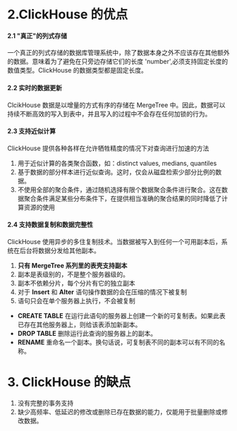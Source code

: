 # 2.ClickHouse 的优点

#### 2.1 "真正"的列式存储

一个真正的列式存储的数据库管理系统中，除了数据本身之外不应该存在其他额外的数据。意味着为了避免在只旁边存储它们的长度 'number',必须支持固定长度的数值类型。ClickHouse 的数据类型都是固定长度。

#### 2.2 实时的数据更新

ClcikHouse 数据是以增量的方式有序的存储在 MergeTree 中。因此，数据可以持续不断高效的写入到表中，并且写入的过程中不会存在任何加锁的行为。

#### 2.3 支持近似计算

ClickHouse 提供各种各样在允许牺牲精度的情况下对查询进行加速的方法

1. 用于近似计算的各类聚合函数，如：distinct values, medians, quantiles
2. 基于数据的部分样本进行近似查询。这时，仅会从磁盘检索少部分比例的数据。
3. 不使用全部的聚合条件，通过随机选择有限个数据聚合条件进行聚合。这在数据聚合条件满足某些分布条件下，在提供相当准确的聚合结果的同时降低了计算资源的使用

#### 2.4 支持数据复制和数据完整性

ClickHouse 使用异步的多住复制技术。当数据被写入到任何一个可用副本后，系统在后台将数据分发给其他副本。

1. **只有 MergeTree 系列里的表壳支持副本**
2. 副本是表级别的，不是整个服务器级的。
3. 副本不依赖分片，每个分片有它的独立副本
4. 对于 **Insert** 和 **Alter** 语句操作数据的会在压缩的情况下被复制
5.  语句只会在单个服务器上执行，不会被复制
   - **CREATE TABLE** 在运行此语句的服务器上创建一个新的可复制表。如果此表已存在其他服务器上，则给该表添加新副本。
   - **DROP TABLE** 删除运行此查询的服务器上的副本。
   - **RENAME** 重命名一个副本。换句话说，可复制表不同的副本可以有不同的名称。

# 3. ClickHouse 的缺点

1. 没有完整的事务支持
2. 缺少高频率、低延迟的修改或删除已存在数据的能力，仅能用于批量删除或修改数据。